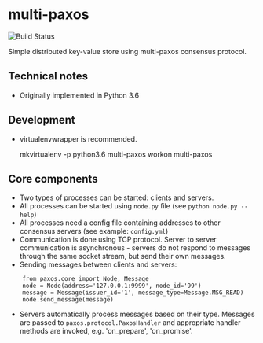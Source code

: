 # multi-paxos

![Build Status](https://travis-ci.org/roxel/multi-paxos.svg?branch=master)

Simple distributed key-value store using multi-paxos consensus protocol.

## Technical notes

* Originally implemented in Python 3.6

## Development

* virtualenvwrapper is recommended.

    mkvirtualenv -p python3.6 multi-paxos
    workon multi-paxos


## Core components

* Two types of processes can be started: clients and servers.
* All processes can be started using `node.py` file (see `python node.py --help`)
* All processes need a config file containing addresses to other consensus servers (see example: `config.yml`)
* Communication is done using TCP protocol. Server to server communication is asynchronous - servers do not respond to messages through the same socket stream, but send their own messages.
* Sending messages between clients and servers:
```
    from paxos.core import Node, Message
    node = Node(address='127.0.0.1:9999', node_id='99')
    message = Message(issuer_id='1', message_type=Message.MSG_READ)
    node.send_message(message)
```
* Servers automatically process messages based on their type. Messages are passed to `paxos.protocol.PaxosHandler` and appropriate handler methods are invoked, e.g. 'on_prepare', 'on_promise'.
